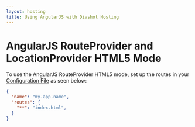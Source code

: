 ```yaml
---
layout: hosting
title: Using AngularJS with Divshot Hosting
---
```


# AngularJS RouteProvider and LocationProvider HTML5 Mode

To use the AngularJS RouteProvider HTML5 mode, set up the routes in your [Configuration File](/guides/configuration) as seen below:

```json
{
  "name": "my-app-name",
  "routes": {
    "**": "index.html",
  }
}
```
